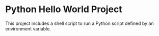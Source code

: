 # Python Hello World Project
This project includes a shell script to run a Python script defined by an environment variable.
